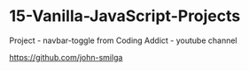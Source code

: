 # 15-Vanilla-JavaScript-Projects


  Project - navbar-toggle from Coding Addict - youtube channel

  https://github.com/john-smilga
